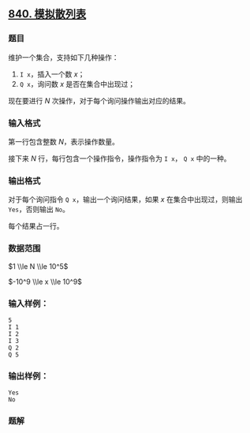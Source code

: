 ## [840\. 模拟散列表](https://www.acwing.com/problem/content/842/)

### 题目

维护一个集合，支持如下几种操作：

1. `I x`，插入一个数 $x$；
2. `Q x`，询问数 $x$ 是否在集合中出现过；

现在要进行 $N$ 次操作，对于每个询问操作输出对应的结果。

### 输入格式

第一行包含整数 $N$，表示操作数量。

接下来 $N$ 行，每行包含一个操作指令，操作指令为 `I x`， `Q x` 中的一种。

### 输出格式

对于每个询问指令 `Q x`，输出一个询问结果，如果 $x$ 在集合中出现过，则输出 `Yes`，否则输出 `No`。

每个结果占一行。

### 数据范围

$1 \\le N \\le 10^5$

$-10^9 \\le x \\le 10^9$

### 输入样例：

```
5
I 1
I 2
I 3
Q 2
Q 5
```

### 输出样例：

```
Yes
No
```

### 题解

